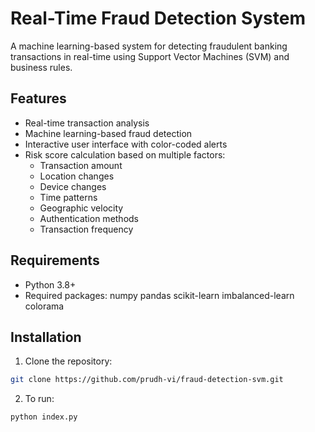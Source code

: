 # Real-Time Fraud Detection System

A machine learning-based system for detecting fraudulent banking transactions in real-time using Support Vector Machines (SVM) and business rules.

## Features

- Real-time transaction analysis
- Machine learning-based fraud detection
- Interactive user interface with color-coded alerts
- Risk score calculation based on multiple factors:
  - Transaction amount
  - Location changes
  - Device changes
  - Time patterns
  - Geographic velocity
  - Authentication methods
  - Transaction frequency

## Requirements

- Python 3.8+
- Required packages:
  numpy
  pandas
  scikit-learn
  imbalanced-learn
  colorama

## Installation

1. Clone the repository:
```bash
git clone https://github.com/prudh-vi/fraud-detection-svm.git
```

2. To run:
```bash
python index.py
```
